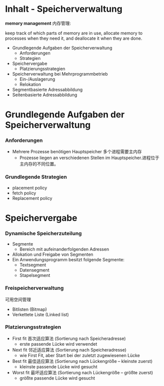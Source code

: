 # Inhalt - Speicherverwaltung

**memory management** 内存管理: 

keep track of which parts of memory are in use, allocate memory to processes when they need it, and deallocate it when they are done.



- Grundlegende Aufgaben der Speicherverwaltung
  - Anforderungen
  - Strategien
- Speichervergabe
  - Platzierungsstrategien
- Speicherverwaltung bei Mehrprogrammbetrieb
  - Ein-/Auslagerung
  - Relokation
- Segmentbasierte Adressabbildung
- Seitenbasierte Adressabbildung



# Grundlegende Aufgaben der Speicherverwaltung

### Anforderungen

- Mehrere Prozesse benötigen Hauptspeicher 多个进程需要主内存	
  - Prozesse liegen an verschiedenen Stellen im Hauptspeicher.进程位于主内存的不同位置。

### Grundlegende Strategien

- placement policy
- fetch policy
- Replacement policy



# Speichervergabe

### Dynamische Speicherzuteilung

- Segmente
  - Bereich mit aufeinanderfolgenden Adressen
- Allokation und Freigabe von Segmenten
- Ein Anwendungsprogramm besitzt folgende Segmente:
  - Textsegment
  - Datensegment
  - Stapelsegment



### Freispeicherverwaltung

可用空间管理

- Bitlisten (Bitmap)
- Verkettete Liste (Linked list)



### Platzierungsstrategien

- First fit 首次适应算法 (Sortierung nach Speicheradresse)
  - erste passende Lücke wird verwendet
- Next fit 邻近适应算法 (Sortierung nach Speicheradresse)
  - wie First Fit, aber Start bei der zuletzt zugewiesenen Lücke 
- Best fit 最佳适应算法 (Sortierung nach Lückengröße – kleinste zuerst)
  - kleinste passende Lücke wird gesucht
- Worst fit 最坏适应算法 (Sortierung nach Lückengröße – größte zuerst)
  - größte passende Lücke wird gesucht



























